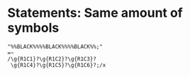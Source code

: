 # Statements: Same amount of symbols

<!-- %% svg-grid: code -->

~~~~
"%%BLACK%%%%BLACK%%%%BLACK%%;"
=~
/\g{R1C1}?\g{R1C2}?\g{R1C3}?
 \g{R1C4}?\g{R1C5}?\g{R1C6}?;/x
~~~~
